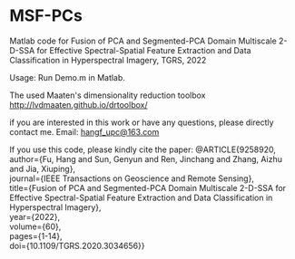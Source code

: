 # MSF-PCs
Matlab code for Fusion of PCA and Segmented-PCA Domain Multiscale 2-D-SSA for Effective Spectral-Spatial Feature Extraction and Data Classification in Hyperspectral Imagery, TGRS, 2022

Usage: Run Demo.m in Matlab. 

The used Maaten's dimensionality reduction toolbox http://lvdmaaten.github.io/drtoolbox/

if you are interested in this work or have any questions, please directly contact me. Email: hangf_upc@163.com

If you use this code, please kindly cite the paper:
@ARTICLE{9258920,  
author={Fu, Hang and Sun, Genyun and Ren, Jinchang and Zhang, Aizhu and Jia, Xiuping},  
journal={IEEE Transactions on Geoscience and Remote Sensing},   
title={Fusion of PCA and Segmented-PCA Domain Multiscale 2-D-SSA for Effective Spectral-Spatial Feature Extraction and Data Classification in Hyperspectral Imagery},   
year={2022},  
volume={60},  
pages={1-14},  
doi={10.1109/TGRS.2020.3034656}}
